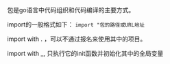 包是go语言中代码组织和代码编译的主要方式。

import的一般格式如下：
`import "包的路径或URL地址`

import with . ，可以不通过报名来使用其中的项目。

import with _, 只执行它的init函数并初始化其中的全局变量




